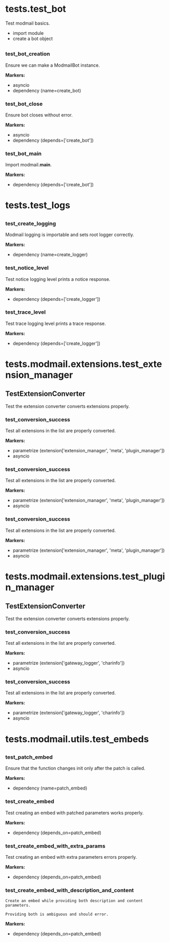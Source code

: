 # tests.test_bot

Test modmail basics.

- import module
- create a bot object

##
### test_bot_creation
Ensure we can make a ModmailBot instance.

**Markers:**
- asyncio
- dependency  (name=create_bot)
### test_bot_close
Ensure bot closes without error.

**Markers:**
- asyncio
- dependency  (depends=['create_bot'])
### test_bot_main
Import modmail.__main__.

**Markers:**
- dependency  (depends=['create_bot'])
# tests.test_logs
##
### test_create_logging
Modmail logging is importable and sets root logger correctly.

**Markers:**
- dependency  (name=create_logger)
### test_notice_level
Test notice logging level prints a notice response.

**Markers:**
- dependency  (depends=['create_logger'])
### test_trace_level
Test trace logging level prints a trace response.

**Markers:**
- dependency  (depends=['create_logger'])
# tests.modmail.extensions.test_extension_manager
## TestExtensionConverter
Test the extension converter converts extensions properly.
### test_conversion_success
Test all extensions in the list are properly converted.

**Markers:**
- parametrize (extension['extension_manager', 'meta', 'plugin_manager'])
- asyncio
### test_conversion_success
Test all extensions in the list are properly converted.

**Markers:**
- parametrize (extension['extension_manager', 'meta', 'plugin_manager'])
- asyncio
### test_conversion_success
Test all extensions in the list are properly converted.

**Markers:**
- parametrize (extension['extension_manager', 'meta', 'plugin_manager'])
- asyncio
# tests.modmail.extensions.test_plugin_manager
## TestExtensionConverter
Test the extension converter converts extensions properly.
### test_conversion_success
Test all extensions in the list are properly converted.

**Markers:**
- parametrize (extension['gateway_logger', 'charinfo'])
- asyncio
### test_conversion_success
Test all extensions in the list are properly converted.

**Markers:**
- parametrize (extension['gateway_logger', 'charinfo'])
- asyncio
# tests.modmail.utils.test_embeds
##
### test_patch_embed
Ensure that the function changes init only after the patch is called.

**Markers:**
- dependency  (name=patch_embed)
### test_create_embed
Test creating an embed with patched parameters works properly.

**Markers:**
- dependency  (depends_on=patch_embed)
### test_create_embed_with_extra_params
Test creating an embed with extra parameters errors properly.

**Markers:**
- dependency  (depends_on=patch_embed)
### test_create_embed_with_description_and_content

    Create an embed while providing both description and content parameters.

    Providing both is ambiguous and should error.


**Markers:**
- dependency  (depends_on=patch_embed)
